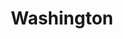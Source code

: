 ---
title: Washington
crosslinks:
- SeattleWA
- WAlitics
- Seattle
- DeepGreenResistance
- Bellingham
- IAmA
- AskAnAmerican
- AskReddit
- Missing411
- camping
- Anthropology
- Washington_Politics
- news
- seattlewa
- vancouverwa
- TheWaterLew
- Serendipity
- circlejerkseattle
- titlegore
---